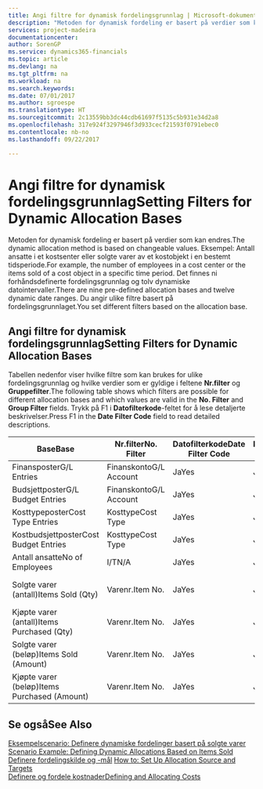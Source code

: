 ```yaml
---
title: Angi filtre for dynamisk fordelingsgrunnlag | Microsoft-dokumentasjon
description: "Metoden for dynamisk fordeling er basert på verdier som kan endres. Eksempel: Antall ansatte i et kostsenter eller solgte varer av et kostobjekt i en bestemt tidsperiode. Det finnes ni forhåndsdefinerte fordelingsgrunnlag og tolv dynamiske datointervaller. Du angir ulike filtre basert på fordelingsgrunnlaget."
services: project-madeira
documentationcenter: 
author: SorenGP
ms.service: dynamics365-financials
ms.topic: article
ms.devlang: na
ms.tgt_pltfrm: na
ms.workload: na
ms.search.keywords: 
ms.date: 07/01/2017
ms.author: sgroespe
ms.translationtype: HT
ms.sourcegitcommit: 2c13559bb3dc44cdb61697f5135c5b931e34d2a8
ms.openlocfilehash: 317e924f3297946f3d933cecf21593f0791ebec0
ms.contentlocale: nb-no
ms.lasthandoff: 09/22/2017

---
```

# <a name="setting-filters-for-dynamic-allocation-bases"></a><span data-ttu-id="702b2-106">Angi filtre for dynamisk fordelingsgrunnlag</span><span class="sxs-lookup"><span data-stu-id="702b2-106">Setting Filters for Dynamic Allocation Bases</span></span>
<span data-ttu-id="702b2-107">Metoden for dynamisk fordeling er basert på verdier som kan endres.</span><span class="sxs-lookup"><span data-stu-id="702b2-107">The dynamic allocation method is based on changeable values.</span></span> <span data-ttu-id="702b2-108">Eksempel: Antall ansatte i et kostsenter eller solgte varer av et kostobjekt i en bestemt tidsperiode.</span><span class="sxs-lookup"><span data-stu-id="702b2-108">For example, the number of employees in a cost center or the items sold of a cost object in a specific time period.</span></span> <span data-ttu-id="702b2-109">Det finnes ni forhåndsdefinerte fordelingsgrunnlag og tolv dynamiske datointervaller.</span><span class="sxs-lookup"><span data-stu-id="702b2-109">There are nine pre-defined allocation bases and twelve dynamic date ranges.</span></span> <span data-ttu-id="702b2-110">Du angir ulike filtre basert på fordelingsgrunnlaget.</span><span class="sxs-lookup"><span data-stu-id="702b2-110">You set different filters based on the allocation base.</span></span>  

## <a name="setting-filters-for-dynamic-allocation-bases"></a><span data-ttu-id="702b2-111">Angi filtre for dynamisk fordelingsgrunnlag</span><span class="sxs-lookup"><span data-stu-id="702b2-111">Setting Filters for Dynamic Allocation Bases</span></span>  
 <span data-ttu-id="702b2-112">Tabellen nedenfor viser hvilke filtre som kan brukes for ulike fordelingsgrunnlag og hvilke verdier som er gyldige i feltene **Nr.filter** og **Gruppefilter**.</span><span class="sxs-lookup"><span data-stu-id="702b2-112">The following table shows which filters are possible for different allocation bases and which values are valid in the **No. Filter** and **Group Filter** fields.</span></span> <span data-ttu-id="702b2-113">Trykk på F1 i **Datofilterkode**-feltet for å lese detaljerte beskrivelser.</span><span class="sxs-lookup"><span data-stu-id="702b2-113">Press F1 in the **Date Filter Code** field to read detailed descriptions.</span></span>  

|<span data-ttu-id="702b2-114">**Base**</span><span class="sxs-lookup"><span data-stu-id="702b2-114">**Base**</span></span>|<span data-ttu-id="702b2-115">**Nr.filter**</span><span class="sxs-lookup"><span data-stu-id="702b2-115">**No. Filter**</span></span>|<span data-ttu-id="702b2-116">**Datofilterkode**</span><span class="sxs-lookup"><span data-stu-id="702b2-116">**Date Filter Code**</span></span>|<span data-ttu-id="702b2-117">**Kostsenterfilter**</span><span class="sxs-lookup"><span data-stu-id="702b2-117">**Cost Center Filter**</span></span>|<span data-ttu-id="702b2-118">**Kostobjektfilter**</span><span class="sxs-lookup"><span data-stu-id="702b2-118">**Cost Object Filter**</span></span>|<span data-ttu-id="702b2-119">**Gruppefilter**</span><span class="sxs-lookup"><span data-stu-id="702b2-119">**Group Filter**</span></span>|  
|--------------|----------------------------------------|----------------------------------------------|------------------------------------------------|------------------------------------------------|------------------------------------------|  
|<span data-ttu-id="702b2-120">Finansposter</span><span class="sxs-lookup"><span data-stu-id="702b2-120">G/L Entries</span></span>|<span data-ttu-id="702b2-121">Finanskonto</span><span class="sxs-lookup"><span data-stu-id="702b2-121">G/L Account</span></span>|<span data-ttu-id="702b2-122">Ja</span><span class="sxs-lookup"><span data-stu-id="702b2-122">Yes</span></span>|<span data-ttu-id="702b2-123">Ja</span><span class="sxs-lookup"><span data-stu-id="702b2-123">Yes</span></span>|<span data-ttu-id="702b2-124">Ja</span><span class="sxs-lookup"><span data-stu-id="702b2-124">Yes</span></span>|<span data-ttu-id="702b2-125">I/T</span><span class="sxs-lookup"><span data-stu-id="702b2-125">N/A</span></span>|  
|<span data-ttu-id="702b2-126">Budsjettposter</span><span class="sxs-lookup"><span data-stu-id="702b2-126">G/L Budget Entries</span></span>|<span data-ttu-id="702b2-127">Finanskonto</span><span class="sxs-lookup"><span data-stu-id="702b2-127">G/L Account</span></span>|<span data-ttu-id="702b2-128">Ja</span><span class="sxs-lookup"><span data-stu-id="702b2-128">Yes</span></span>|<span data-ttu-id="702b2-129">Ja</span><span class="sxs-lookup"><span data-stu-id="702b2-129">Yes</span></span>|<span data-ttu-id="702b2-130">Ja</span><span class="sxs-lookup"><span data-stu-id="702b2-130">Yes</span></span>|<span data-ttu-id="702b2-131">Budsjettnavn</span><span class="sxs-lookup"><span data-stu-id="702b2-131">G/L Budget Name</span></span>|  
|<span data-ttu-id="702b2-132">Kosttypeposter</span><span class="sxs-lookup"><span data-stu-id="702b2-132">Cost Type Entries</span></span>|<span data-ttu-id="702b2-133">Kosttype</span><span class="sxs-lookup"><span data-stu-id="702b2-133">Cost Type</span></span>|<span data-ttu-id="702b2-134">Ja</span><span class="sxs-lookup"><span data-stu-id="702b2-134">Yes</span></span>|<span data-ttu-id="702b2-135">Ja</span><span class="sxs-lookup"><span data-stu-id="702b2-135">Yes</span></span>|<span data-ttu-id="702b2-136">Ja</span><span class="sxs-lookup"><span data-stu-id="702b2-136">Yes</span></span>|<span data-ttu-id="702b2-137">I/T</span><span class="sxs-lookup"><span data-stu-id="702b2-137">N/A</span></span>|  
|<span data-ttu-id="702b2-138">Kostbudsjettposter</span><span class="sxs-lookup"><span data-stu-id="702b2-138">Cost Budget Entries</span></span>|<span data-ttu-id="702b2-139">Kosttype</span><span class="sxs-lookup"><span data-stu-id="702b2-139">Cost Type</span></span>|<span data-ttu-id="702b2-140">Ja</span><span class="sxs-lookup"><span data-stu-id="702b2-140">Yes</span></span>|<span data-ttu-id="702b2-141">Ja</span><span class="sxs-lookup"><span data-stu-id="702b2-141">Yes</span></span>|<span data-ttu-id="702b2-142">Ja</span><span class="sxs-lookup"><span data-stu-id="702b2-142">Yes</span></span>|<span data-ttu-id="702b2-143">Budsjettnavn</span><span class="sxs-lookup"><span data-stu-id="702b2-143">Budget Name</span></span>|  
|<span data-ttu-id="702b2-144">Antall ansatte</span><span class="sxs-lookup"><span data-stu-id="702b2-144">No of Employees</span></span>|<span data-ttu-id="702b2-145">I/T</span><span class="sxs-lookup"><span data-stu-id="702b2-145">N/A</span></span>|<span data-ttu-id="702b2-146">Ja</span><span class="sxs-lookup"><span data-stu-id="702b2-146">Yes</span></span>|<span data-ttu-id="702b2-147">Ja</span><span class="sxs-lookup"><span data-stu-id="702b2-147">Yes</span></span>|<span data-ttu-id="702b2-148">Ja</span><span class="sxs-lookup"><span data-stu-id="702b2-148">Yes</span></span>|<span data-ttu-id="702b2-149">I/T</span><span class="sxs-lookup"><span data-stu-id="702b2-149">N/A</span></span>|  
|<span data-ttu-id="702b2-150">Solgte varer (antall)</span><span class="sxs-lookup"><span data-stu-id="702b2-150">Items Sold (Qty)</span></span>|<span data-ttu-id="702b2-151">Varenr.</span><span class="sxs-lookup"><span data-stu-id="702b2-151">Item No.</span></span>|<span data-ttu-id="702b2-152">Ja</span><span class="sxs-lookup"><span data-stu-id="702b2-152">Yes</span></span>|<span data-ttu-id="702b2-153">Ja</span><span class="sxs-lookup"><span data-stu-id="702b2-153">Yes</span></span>|<span data-ttu-id="702b2-154">Ja</span><span class="sxs-lookup"><span data-stu-id="702b2-154">Yes</span></span>|<span data-ttu-id="702b2-155">Bokføringsgruppe - lager</span><span class="sxs-lookup"><span data-stu-id="702b2-155">Inventory Posting Group</span></span>|  
|<span data-ttu-id="702b2-156">Kjøpte varer (antall)</span><span class="sxs-lookup"><span data-stu-id="702b2-156">Items Purchased (Qty)</span></span>|<span data-ttu-id="702b2-157">Varenr.</span><span class="sxs-lookup"><span data-stu-id="702b2-157">Item No.</span></span>|<span data-ttu-id="702b2-158">Ja</span><span class="sxs-lookup"><span data-stu-id="702b2-158">Yes</span></span>|<span data-ttu-id="702b2-159">Ja</span><span class="sxs-lookup"><span data-stu-id="702b2-159">Yes</span></span>|<span data-ttu-id="702b2-160">Ja</span><span class="sxs-lookup"><span data-stu-id="702b2-160">Yes</span></span>|<span data-ttu-id="702b2-161">Bokføringsgruppe - lager</span><span class="sxs-lookup"><span data-stu-id="702b2-161">Inventory Posting Group</span></span>|  
|<span data-ttu-id="702b2-162">Solgte varer (beløp)</span><span class="sxs-lookup"><span data-stu-id="702b2-162">Items Sold (Amount)</span></span>|<span data-ttu-id="702b2-163">Varenr.</span><span class="sxs-lookup"><span data-stu-id="702b2-163">Item No.</span></span>|<span data-ttu-id="702b2-164">Ja</span><span class="sxs-lookup"><span data-stu-id="702b2-164">Yes</span></span>|<span data-ttu-id="702b2-165">Ja</span><span class="sxs-lookup"><span data-stu-id="702b2-165">Yes</span></span>|<span data-ttu-id="702b2-166">Ja</span><span class="sxs-lookup"><span data-stu-id="702b2-166">Yes</span></span>|<span data-ttu-id="702b2-167">Bokføringsgruppe - lager</span><span class="sxs-lookup"><span data-stu-id="702b2-167">Inventory Posting Group</span></span>|  
|<span data-ttu-id="702b2-168">Kjøpte varer (beløp)</span><span class="sxs-lookup"><span data-stu-id="702b2-168">Items Purchased (Amount)</span></span>|<span data-ttu-id="702b2-169">Varenr.</span><span class="sxs-lookup"><span data-stu-id="702b2-169">Item No.</span></span>|<span data-ttu-id="702b2-170">Ja</span><span class="sxs-lookup"><span data-stu-id="702b2-170">Yes</span></span>|<span data-ttu-id="702b2-171">Ja</span><span class="sxs-lookup"><span data-stu-id="702b2-171">Yes</span></span>|<span data-ttu-id="702b2-172">Ja</span><span class="sxs-lookup"><span data-stu-id="702b2-172">Yes</span></span>|<span data-ttu-id="702b2-173">Bokføringsgruppe - lager</span><span class="sxs-lookup"><span data-stu-id="702b2-173">Inventory Posting Group</span></span>|  

## <a name="see-also"></a><span data-ttu-id="702b2-174">Se også</span><span class="sxs-lookup"><span data-stu-id="702b2-174">See Also</span></span>  
 <span data-ttu-id="702b2-175">[Eksempelscenario: Definere dynamiske fordelinger basert på solgte varer](finance-scenario-example-defining-dynamic-allocations-based-on-items-sold.md) </span><span class="sxs-lookup"><span data-stu-id="702b2-175">[Scenario Example: Defining Dynamic Allocations Based on Items Sold](finance-scenario-example-defining-dynamic-allocations-based-on-items-sold.md) </span></span>  
 <span data-ttu-id="702b2-176">[Definere fordelingskilde og -mål](finance-how-to-set-up-allocation-source-and-targets.md) </span><span class="sxs-lookup"><span data-stu-id="702b2-176">[How to: Set Up Allocation Source and Targets](finance-how-to-set-up-allocation-source-and-targets.md) </span></span>  
 [<span data-ttu-id="702b2-177">Definere og fordele kostnader</span><span class="sxs-lookup"><span data-stu-id="702b2-177">Defining and Allocating Costs</span></span>](finance-define-and-allocate-costs.md)

